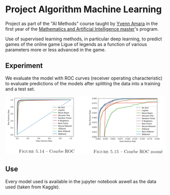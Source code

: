 # Project Algorithm Machine Learning
Project as part of the "AI Methods" course taught by [Yvenn Amara](https://www.yvenn-amara.com/teaching/) in the first year of the [Mathematics and Artificial Intelligence master](https://www.imo.universite-paris-saclay.fr/fr/etudiants/masters/mathematiques-et-applications/m1/mathematiques-et-intelligence-artificielle/)'s program. 

Use of supervised learning methods, in particular deep learning, to predict games of the online game Ligue of legends as a function of various parameters more or less advanced in the game.

## Experiment
We evaluate the model with ROC curves (receiver operating characteristic) to evaluate predictions of the models after splitting the data into a training and a test set.

<p align="center">
<img src=https://github.com/pierrecavalier/Project-Algo-ML/blob/main/ROC.png width="1000">
</p>


## Use
Every model used is available in the jupyter notebook aswell as the data used (taken from Kaggle).
